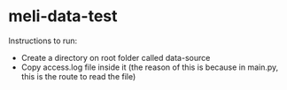 # meli-data-test
Instructions to run:

- Create a directory on root folder called data-source 
- Copy access.log file inside it (the reason of this is because in main.py, this is the route to read the file)


